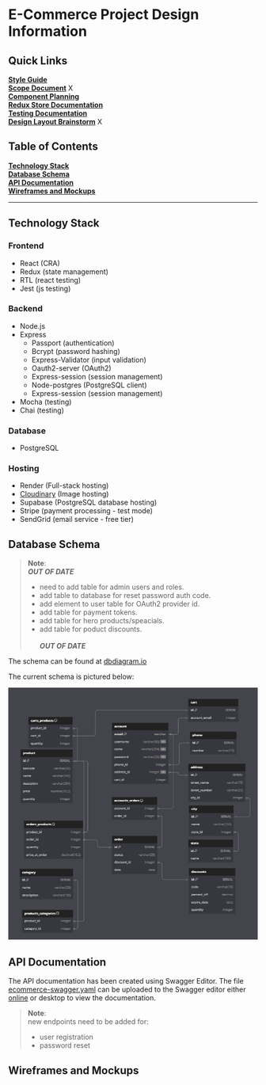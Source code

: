 # E-Commerce Project Design Information

## Quick Links

[**Style Guide**](design_docs/style_guide.md) <br>
[**Scope Document**](design_docs/scope_document.md) X<br>
[**Component Planning**](design_docs/component_planning.md)  <br>
[**Redux Store Documentation**](design_docs/redux_store_documentation.md)  <br>
[**Testing Documentation**](design_docs/testing_documentation.md)<br>
[**Design Layout Brainstorm**](design_docs/design_layout_brainstorm.md) X<br>

## Table of Contents

[**Technology Stack**](#technology-stack)<br>
[**Database Schema**](#database-schema)<br>
[**API Documentation**](#api-documentation)<br>
[**Wireframes and Mockups**](#wireframes-and-mockups)<br>

---

## Technology Stack

### Frontend
- React (CRA)
- Redux (state management)
- RTL (react testing)
- Jest (js testing)

### Backend
- Node.js
- Express
    - Passport (authentication)
    - Bcrypt (password hashing)
    - Express-Validator (input validation)
    - Oauth2-server (OAuth2)
    - Express-session (session management)
    - Node-postgres (PostgreSQL client)
    - Express-session (session management)
- Mocha (testing)
- Chai (testing)

### Database
- PostgreSQL

### Hosting
- Render (Full-stack hosting)
- [Cloudinary](https://cloudinary.com/) (Image hosting)
- Supabase (PostgreSQL database hosting)
- Stripe (payment processing - test mode)
- SendGrid (email service - free tier)

## Database Schema

> **Note**:<br>
> ***OUT OF DATE***
> - need to add table for admin users and roles.
> - add table to database for reset password auth code.
> - add element to user table for OAuth2 provider id.
> - add table for payment tokens.
> - add table for hero products/speacials.
> - add table for poduct discounts.
> <br><br>
> ***OUT OF DATE***

The schema can be found at [dbdiagram.io](https://dbdiagram.io/d/E-Commerce-Codecademy-66b97b108b4bb5230ed3f102)

The current schema is pictured below:

![database schema](DB_Schema.png)

## API Documentation

The API documentation has been created using Swagger Editor. The file [ecommerce-swagger.yaml](ecommerce-swagger.yaml) can be uploaded to the Swagger editor either [online](https://editor.swagger.io/) or desktop to view the documentation.

> **Note**:<br>
> new endpoints need to be added for:
> - user registration
> - password reset

## Wireframes and Mockups

